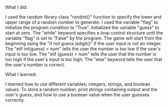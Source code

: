 What I did:

I used the random library class "randint()" function to specify the lower and upper range of a random number to generate. I used the variable "flag" to initialize the program condition to "True". Initialized the variable "guess" to start at zero. The "while" keyword specifies a loop control structure until the variable "flag" is set to "False" by the program. The game will start from the beginning using the "if not guess.isdigit()" if the user input is not an integer. The "elif int(guess) < num" tells the user the number is too low if the user's input is too low. The "elif (guess) > num" tells the user that the number is too high if the user's input is too high. The "else" keyword tells the user that the user's number is correct.

What I learned:

I learned how to use different variables; integers, strings, and boolean values. To store a random number, print strings containing output and the user's guess, and how to use a boolean value when the user guesses correctly.
